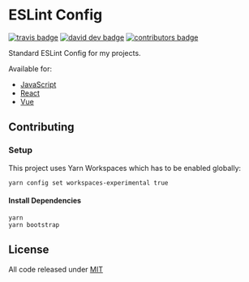 # ESLint Config

[![travis badge]][travis]
[![david dev badge]][david dev]
[![contributors badge]][contributors]

Standard ESLint Config for my projects.

Available for:

- [JavaScript]
- [React]
- [Vue]

[JavaScript]:https://www.npmjs.com/package/eslint-config-wopian
[React]:https://www.npmjs.com/package/eslint-config-wopian-react
[Vue]:https://www.npmjs.com/package/eslint-config-wopian-vue

## Contributing

### Setup

This project uses Yarn Workspaces which has to be enabled globally:

```shell
yarn config set workspaces-experimental true
```

#### Install Dependencies

```shell
yarn
yarn bootstrap
```

## License

All code released under [MIT]

[mit]: https://github.com/wopian/eslint-config-wopian/blob/master/LICENSE.md

[travis]: https://travis-ci.org/wopian/eslint-config-wopian
[travis badge]: https://flat.badgen.net/travis/wopian/eslint-config-wopian

[david dev]: https://david-dm.org/wopian/eslint-config-wopian?type=dev
[david dev badge]: https://flat.badgen.net/david/dev/wopian/eslint-config-wopian

[contributors]: https://github.com/wopian/eslint-config-wopian/graphs/contributors
[contributors badge]: https://flat.badgen.net/github/contributors/wopian/eslint-config-wopian
